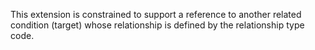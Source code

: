 This extension is constrained to support a reference to another related condition (target) whose relationship is defined by the relationship type code.